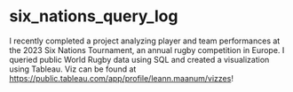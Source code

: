 # six_nations_query_log
I recently completed a project analyzing player and team performances at the 2023 Six Nations Tournament, an annual rugby competition in Europe.
I queried public World Rugby data using SQL and created a visualization using Tableau.
Viz can be found at https://public.tableau.com/app/profile/leann.maanum/vizzes!
